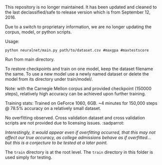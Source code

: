 This repository is no longer maintained. It has been updated and cleaned to the last declassified/safe to release version which is from September 12, 2016.

Due to a switch to proprietary information, we are no longer updating the corpus, model, or python scripts.

Usage:

```python neuralnet/main.py path/to/dataset.csv #maxgpa #maxtestscore```

Run from main directory.

To restore checkpoints and train on one model, keep the dataset filename the same. To use a new model use a newly named dataset or delete the model from its directory under train/model/.

Note: with the Carnegie Mellon corpus and provided checkpoint (150000 steps), relatively high accuracy can be achieved upon further training.

Training stats:
Trained on GeForce 1060, 6GB. ~4 minutes for 150,000 steps @ 78.5% accuracy on a relatively small dataset.

No overfitting observed. Cross validation dataset and cross validation scripts are not provided due to licensing issues. :sadparrot:

*Interestingly, it would appear even if overfitting occurred, that this may not affect our true accuracy, as college admissions behave as if overfitted... but this is a conjecture to be tested at a later point.*

The `train` directory is at the root level. The `train` directory in this folder is used simply for testing.
